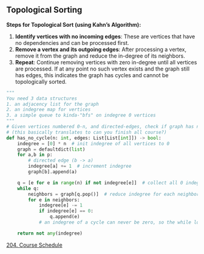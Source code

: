 ## Topological Sorting
**Steps for Topological Sort (using Kahn’s Algorithm):**
1. **Identify vertices with no incoming edges**: These are vertices that have no dependencies and can be processed first.
2. **Remove a vertex and its outgoing edges**: After processing a vertex, remove it from the graph and reduce the in-degree of its neighbors.
3. **Repeat**: Continue removing vertices with zero in-degree until all vertices are processed. If at any point no such vertex exists and the graph still has edges, this indicates the graph has cycles and cannot be topologically sorted.
```python
"""
You need 3 data structures
1. an adjacency list for the graph
2. an indegree map for vertices
3. a simple queue to kinda-"bfs" on indegree 0 vertices
"""
# Given vertices numbered 0-n, and directed-edges, check if graph has no cycle
# (this basically translates to can you finish all course?)
def has_no_cycle(n: int, edges: List[List[int]]) -> bool:
    indegree = [0] * n  # init indegree of all vertices to 0
    graph = defaultdict(list)
    for a,b in p:
        # directed edge (b -> a)
        indegree[a] += 1  # increment indegree
        graph[b].append(a)

    q = [e for e in range(n) if not indegree[e]]  # collect all 0 indegree vertices
    while q:
        neighbors = graph[q.pop()]  # reduce indegree for each neighbors
        for e in neighbors:
            indegree[e] -= 1
            if indegree[e] == 0:  
                q.append(e)
            # an indegree of a cycle can never be zero, so the while loop never goes into infinite loop

    return not any(indegree)
```
[204. Course Schedule](https://leetcode.com/problems/course-schedule/description/)
